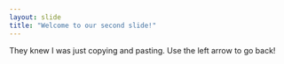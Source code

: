 ```yaml
---
layout: slide
title: "Welcome to our second slide!"
---
```

They knew I was just copying and pasting. 
Use the left arrow to go back!
